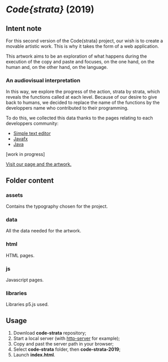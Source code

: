 # *Code{strata}* (2019)

## Intent note

For this second version of the Code{strata} project, our wish is to create a movable artistic work.
This is why it takes the form of a web application.

This artwork aims to be an exploration of what happens during the execution of the copy and paste and focuses, on the one hand, on the human and, on the other hand, on the language.

### An audiovisual interpretation

In this way, we explore the progress of the action, strata by strata, which reveals the functions called at each level. Because of our desire to give back to humans, we decided to replace the name of the functions by the developpers name who contributed to their programming.

To do this, we collected this data thanks to the pages relating to each developpers community:
+ [Simple text editor](https://github.com/jguitana/simple-file-editor/graphs/contributors)
+ [Javafx](https://github.com/javafxports/openjdk-jfx/graphs/contributors)
+ [Java](https://hg.openjdk.java.net/jdk/jdk)

[work in progress]

[Visit our page and the artwork.](https://castor-software.github.io/code-strata/)

## Folder content

### assets

Contains the typography chosen for the project.

### data

All the data needed for the artwork. 

### html

HTML pages.

### js

Javascript pages.

### libraries

Libraries p5.js used.

## Usage

1. Download **code-strata** repository;
2. Start a local server (with [http-server](https://www.npmjs.com/package/http-server) for example);
3. Copy and past the server path in your browser;
4. Select **code-strata** folder, then **code-strata-2019**;
5. Launch **index.html**.


